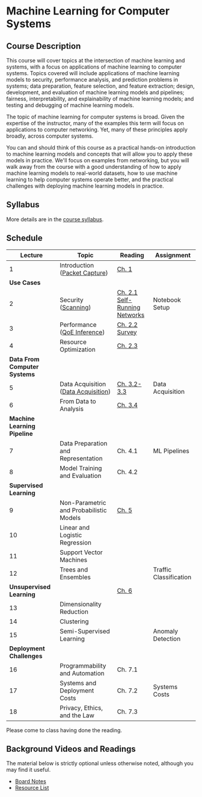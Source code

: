 # Machine Learning for Computer Systems

## Course Description

This course will cover topics at the intersection of machine learning and
systems, with a focus on applications of machine learning to computer systems.
Topics covered will include applications of machine learning models to
security, performance analysis, and prediction problems in systems; data
preparation, feature selection, and feature extraction; design, development,
and evaluation of machine learning models and pipelines; fairness,
interpretability, and explainability of machine learning models; and testing
and debugging of machine learning models.

The topic of machine learning for computer systems is broad. Given the
expertise of the instructor, many of the examples this term will focus on
applications to computer networking. Yet, many of these principles apply
broadly, across computer systems.

You can and should think of this course as a practical hands-on introduction
to machine learning models and concepts that will allow you to apply these
models in practice. We'll focus on examples from networking, but you will walk
away from the course with a good understanding of how to apply machine
learning models to real-world datasets, how to use machine learning to help
computer systems operate better, and the practical challenges with deploying
machine learning models in practice.

## Syllabus

More details are in the [course syllabus](syllabus.md).

## Schedule 

| Lecture                            | Topic                                                                              | Reading                                                                                                                                    | Assignment             |
| ---------------------------------- | -------------------------------------                                              | -----------------------------                                                                                                              | ----------             |
| 1                                  | Introduction<br />([Packet Capture](notebooks/1-Packet-Capture-Basics-Clean.html)) | [Ch. 1](book/text/intro.html)                                                                                                              |                        |
| **Use Cases**                      |                                                                                    |                                                                                                                                            |                        |
| 2                                  | Security<br />([Scanning](notebooks/2-Motivation-Security-Clean.html))             | [Ch. 2.1](book/text/motivation.html#applications-to-security)<br>[Self-Running Networks](https://arxiv.org/pdf/1710.11583)                 | Notebook Setup         |
| 3                                  | Performance<br />([QoE Inference](notebooks/3-Performance-Service-Clean.html))     | [Ch. 2.2](book/text/motivation.html#applications-to-performance)<br>[Survey](https://ieeexplore.ieee.org/stamp/stamp.jsp?arnumber=8121867) |                        |
| 4                                  | Resource Optimization                                                              | [Ch. 2.3](https://noise-lab.github.io/ml-systems/book/text/motivation.html#application-service-and-device-identification)                  |                        |
| **Data From Computer Systems**     |                                                                                    |                                                                                                                                            |                        |
| 5                                  | Data Acquisition<br>([Data Acquisition](notebooks/4-Data-Acquisition-Clean.html))  | [Ch. 3.2-3.3](https://noise-lab.github.io/ml-systems/book/text/measurement.html#active-measurement)                                        | Data Acquisition       |
| 6                                  | From Data to Analysis                                                              | [Ch. 3.4](https://noise-lab.github.io/ml-systems/book/text/measurement.html#from-data-to-analysis)                                         |                        |
| **Machine Learning Pipeline**      |                                                                                    |                                                                                                                                            |                        |
| 7                                  | Data Preparation and Representation                                                | Ch. 4.1                                                                                                                                    | ML Pipelines           |
| 8                                  | Model Training and Evaluation                                                      | Ch. 4.2                                                                                                                                    |                        |
| **Supervised Learning**            |                                                                                    |                                                                                                                                            |                        |
| 9                                  | Non-Parametric and Probabilistic Models                                            | [Ch. 5](book/text/supervised.html)                                                                                                         |                        |
| 10                                 | Linear and Logistic Regression                                                     |                                                                                                                                            |                        |
| 11                                 | Support Vector Machines                                                            |                                                                                                                                            |                        |
| 12                                 | Trees and Ensembles                                                                |                                                                                                                                            | Traffic Classification |
| **Unsupervised Learning**          |                                                                                    | [Ch. 6](book/text/unsupervised.html)                                                                                                       |                        |
| 13                                 | Dimensionality Reduction                                                           |                                                                                                                                            |                        |
| 14                                 | Clustering                                                                         |                                                                                                                                            |                        |
| 15                                 | Semi-Supervised Learning                                                           |                                                                                                                                            | Anomaly Detection      |
| **Deployment Challenges**          |                                                                                    |                                                                                                                                            |                        |
| 16                                 | Programmability and Automation                                                     | Ch. 7.1                                                                                                                                    |                        |
| 17                                 | Systems and Deployment Costs                                                       | Ch. 7.2                                                                                                                                    | Systems Costs          |
| 18                                 | Privacy, Ethics, and the Law                                                       | Ch. 7.3                                                                                                                                    |                        |

Please come to class having done the reading. 


## Background Videos and Readings

The material below is strictly optional unless otherwise noted, although you
may find it useful.

* [Board Notes](https://www.dropbox.com/s/k49n99jzdkw68wi/ML%20for%20Systems.pdf?dl=0)
* [Resource List](ml.md)



